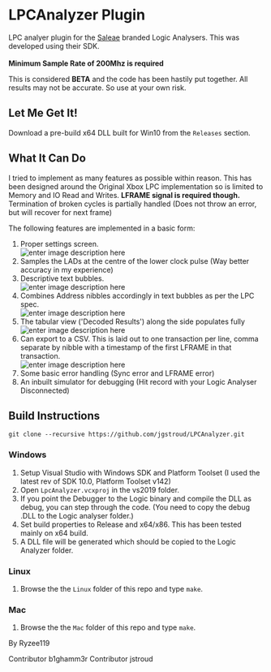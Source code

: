 # LPCAnalyzer Plugin

LPC analyer plugin for the [Saleae](http://www.saleae.com) branded Logic Analysers. This was developed using their SDK. <br/>  <br/> **Minimum Sample Rate of 200Mhz is required**

This is considered **BETA** and the code has been hastily put together. All results may not be accurate. So use at your own risk.


## Let Me Get It!
Download a pre-build x64 DLL built for Win10 from the `Releases` section.

## What It Can Do
I tried to implement as many features as possible within reason. This has been designed around the Original Xbox LPC implementation so is limited to Memory and IO Read and Writes. **LFRAME signal is required though.**  
Termination of broken cycles is partially handled (Does not throw an error, but will recover for next frame)

The following features are implemented in a basic form:
1. Proper settings screen. <br/> ![enter image description here](https://i.imgur.com/trqbbkM.png)
2. Samples the LADs at the centre of the lower clock pulse (Way better accuracy in my experience) 
3. Descriptive text bubbles. <br/> ![enter image description here](https://i.imgur.com/b7Cvm7T.png)
4. Combines Address nibbles accordingly in text bubbles as per the LPC spec. <br/> ![enter image description here](https://i.imgur.com/eiPMQBT.png)
5. The tabular view ('Decoded Results') along the side populates fully <br/>  ![enter image description here](https://i.imgur.com/r9bEIv7.png)
6. Can export to a CSV. This is laid out to one transaction per line, comma separate by nibble with a timestamp of the first LFRAME in that transaction.  <br/> ![enter image description here](https://i.imgur.com/G2VxiTD.png)
7. Some basic error handling (Sync error and LFRAME error)
8. An inbuilt simulator for debugging (Hit record with your Logic Analyser Disconnected)


## Build Instructions
`git clone --recursive https://github.com/jgstroud/LPCAnalyzer.git`

### Windows
1. Setup Visual Studio with Windows SDK and Platform Toolset (I used the latest rev of SDK 10.0, Platform Toolset v142)
2. Open `LpcAnalyzer.vcxproj` in the vs2019 folder.
3. If you point the Debugger to the Logic binary and compile the DLL as debug, you can step through the code. (You need to copy the debug .DLL to the Logic analyser folder.)
4. Set build properties to Release and x64/x86. This has been tested mainly on x64 build.
5. A DLL file will be generated which should be copied to the Logic Analyzer folder.

### Linux 
1. Browse the the `Linux` folder of this repo and type `make`. 

### Mac
1. Browse the the `Mac` folder of this repo and type `make`. 

By Ryzee119

Contributor b1ghamm3r
Contributor jstroud
